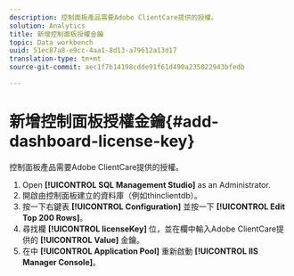 ```yaml
---
description: 控制面板產品需要Adobe ClientCare提供的授權。
solution: Analytics
title: 新增控制面板授權金鑰
topic: Data workbench
uuid: 51ec87a8-e9cc-4aa1-8d13-a79612a13d17
translation-type: tm+mt
source-git-commit: aec1f7b14198cdde91f61d490a235022943bfedb

---
```



# 新增控制面板授權金鑰{#add-dashboard-license-key}

控制面板產品需要Adobe ClientCare提供的授權。

1. Open **[!UICONTROL SQL Management Studio]** as an Administrator.
1. 開啟由控制面板建立的資料庫（例如thinclientdb）。
1. 按一下右鍵表 **[!UICONTROL Configuration]** 並按一下 **[!UICONTROL Edit Top 200 Rows]**。
1. 尋找欄 **[!UICONTROL licenseKey]** 位，並在欄中輸入Adobe ClientCare提供的 **[!UICONTROL Value]** 金鑰。
1. 在中 **[!UICONTROL Application Pool]** 重新啟動 **[!UICONTROL IIS Manager Console]**。
